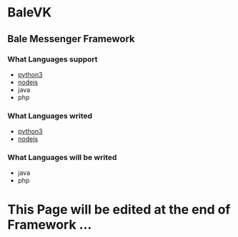 # BaleVK
## Bale Messenger Framework
### What Languages support
+ [python3](https://github.com/Rubier-Project/BaleVK/tree/main/python)
+ [nodejs](https://github.com/Rubier-Project/BaleVK/tree/main/nodejs)
+ java
+ php

### What Languages writed
+ [python3](https://github.com/Rubier-Project/BaleVK/tree/main/python)
+ [nodejs](https://github.com/Rubier-Project/BaleVK/tree/main/nodejs)

### What Languages will be writed
+ java
+ php

# This Page will be edited at the end of Framework ...

